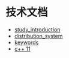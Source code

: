 #  技术文档

* [study_introduction](study_introduction.md)
* [distribution_system](distribution_system.md)
* [keywords](keywords.md)
* [c++ 11](cplusplus11.md)

